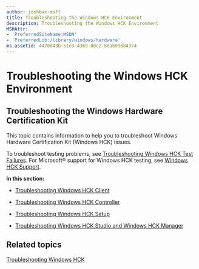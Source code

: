 ```yaml
---
author: joshbax-msft
title: Troubleshooting the Windows HCK Environment
description: Troubleshooting the Windows HCK Environment
MSHAttr:
- 'PreferredSiteName:MSDN'
- 'PreferredLib:/library/windows/hardware'
ms.assetid: 4470d43b-51e3-4369-80c2-8da699684374
---
```


# Troubleshooting the Windows HCK Environment


## Troubleshooting the Windows Hardware Certification Kit


This topic contains information to help you to troubleshoot Windows Hardware Certification Kit (Windows HCK) issues.

To troubleshoot testing problems, see [Troubleshooting Windows HCK Test Failures](troubleshooting-windows-hck-test-failures.md). For Microsoft® support for Windows HCK testing, see [Windows HCK Support](windows-hck-support.md).

**In this section:**

-   [Troubleshooting Windows HCK Client](troubleshooting-windows-hck-client.md)

-   [Troubleshooting Windows HCK Controller](troubleshooting-windows-hck-controller.md)

-   [Troubleshooting Windows HCK Setup](troubleshooting-windows-hck-setup.md)

-   [Troubleshooting Windows HCK Studio and Windows HCK Manager](troubleshooting-windows-hck-studio-and-windows-hck-manager.md)

## Related topics


[Troubleshooting Windows HCK](troubleshooting-windows-hck.md)

 

 







